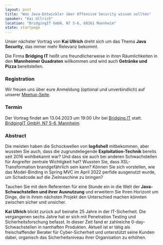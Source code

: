 ```yaml
---
layout: post
title: "Was Java-Entwickler über Offensive Security wissen sollten"
speaker: "Kai Ullrich"
location: "BridgingIT GmbH, N7 5-6, 68161 Mannheim"
state: startpage
---
```


Unser nächster Vortrag von **Kai Ullrich** dreht sich um das Thema **Java Security**, das immer mehr Relevanz bekommt.

Die Firma **Bridging IT** heißt uns freundlicherweise in ihren Räumlichkeiten in den **Mannheimer Quadraten** willkommen und wird auch **Getränke und Pizza** bereitstellen.


### Registration

Wir freuen uns über eure Anmeldung (optional und unverbindlich) auf unserer [Meetup-Seite](https://www.meetup.com/mannheim-java-usergroup/events/292700195/).

### Termin

Der Vortrag findet am 13.04.2023 um 19:00 Uhr bei [Bridging IT](https://www.bridging-it.de/) statt. [BridgingIT GmbH, N7 5-6, Mannheim](https://www.google.de/maps/place/BridgingIT+GmbH/@49.48412,8.4703408,17z/data=!3m1!4b1!4m6!3m5!1s0x4797cc21bf0b399b:0x55af1f1e67367aca!8m2!3d49.48412!4d8.47207!16s%2Fg%2F1tfjpngm)

### Abstract

Die meisten haben die Schockwellen von **log4shell** mitbekommen, aber wussten Sie auch, dass die zugrundeliegende **Exploitation-Technik** bereits seit 2016 wohlbekannt war? Und dass sie auch bei anderen Schwachstellen für Angreifer zentrale Wichtigkeit hat? Wussten Sie, dass XSL-Transformation brandgefährlich sein kann? Können Sie sich vorstellen, wie das Model-Binding in Spring MVC im April 2022 perfide ausgenutzt wurde, um Schadcode auf die Zielmaschine zu bringen? 

Tauchen Sie mit dem Referenten für eine Stunde ein in die Welt der **Java-Schwachstellen und ihrer Ausnutzung** und erweitern Sie Ihren Horizont um Dinge, die in ihrem nächsten Projekt den Unterschied machen könnten zwischen sicher und unsicher.

**Kai Ullrich** blickt zurück auf beinahe 25 Jahre in der IT-Sicherheit. Die vergangenen sechs Jahre hat er sich mit Penetration Testing und Sicherheitsforschung befasst. In dieser Zeit fand er zahlreiche 0-day-Schwachstellen in namhaften Produkten. Aktuell ist er tätig als freischaffender Berater für Cyber-Sicherheit und unterstützt seine Kunden dabei, organisch das Sicherheitsniveau ihrer Organisation zu erhöhen.
